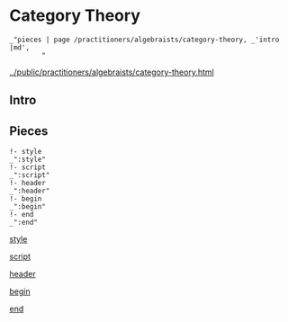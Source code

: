# Category Theory

    _"pieces | page /practitioners/algebraists/category-theory, _'intro |md',
            "

[../public/practitioners/algebraists/category-theory.html](# "save:")


## Intro

## Pieces

    !- style
    _":style"
    !- script
    _":script"
    !- header
    _":header"
    !- begin
    _":begin"
    !- end
    _":end"

[style]() 

[script]()

[header]()

[begin]()

[end]()

